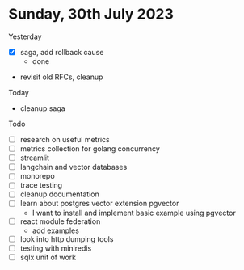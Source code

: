 # Sunday, 30th July 2023

Yesterday
- [x] saga, add rollback cause
	 - done
- revisit old RFCs, cleanup

Today
- cleanup saga


Todo
- [ ] research on useful metrics
- [ ] metrics collection for golang concurrency
- [ ] streamlit
- [ ] langchain and vector databases
- [ ] monorepo
- [ ] trace testing
- [ ] cleanup documentation
- [ ] learn about postgres vector extension pgvector
	- I want to install and implement basic example using pgvector
- [ ] react module federation
  - add examples
- [ ] look into http dumping tools
- [ ] testing with miniredis
- [ ] sqlx unit of work
